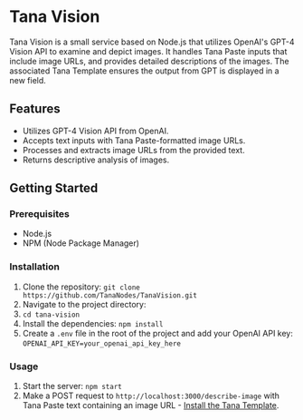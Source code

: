 # Tana Vision
Tana Vision is a small service based on Node.js that utilizes OpenAI's GPT-4 Vision API to examine and depict images. It handles Tana Paste inputs that include image URLs, and provides detailed descriptions of the images. The associated Tana Template ensures the output from GPT is displayed in a new field.

## Features

 - Utilizes GPT-4 Vision API from OpenAI.
 - Accepts text inputs with Tana Paste-formatted image URLs.
 - Processes and extracts image URLs from the provided text.
 - Returns descriptive analysis of images.

 ## Getting Started
 ### Prerequisites

 - Node.js
 - NPM (Node Package Manager)

### Installation

1. Clone the repository:
```git clone https://github.com/TanaNodes/TanaVision.git ```
2. Navigate to the project directory:
3. ```cd tana-vision ```
4. Install the dependencies: ```npm install ```
5. Create a `.env` file in the root of the project and add your OpenAI API key: ```OPENAI_API_KEY=your_openai_api_key_here ```

### Usage

 1. Start the server: ```npm start ```
 2. Make a POST request to `http://localhost:3000/describe-image` with Tana Paste text containing an image URL - [Install the Tana Template](https://app.tana.inc/?bundle=CJLxnNW36m.oqsiSLlnc-JP).
